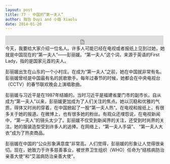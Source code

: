 ```yaml
---
layout: post
title: 77 - 中国的“第一夫人”
author: 独怡 Duyi and 小璐 Xiaolu
date: 2014-01-20
---
```


<iframe src="https://archive.org/embed/slowchinese_201909/Slow_Chinese_077.mp3" width="500" height="30" frameborder="0" webkitallowfullscreen="true" mozallowfullscreen="true" allowfullscreen></iframe>
今天，我要给大家介绍一位名人。许多人可能已经在电视或者报纸上见到过她，她就是中国现在的“第一夫人”——彭丽媛。“第一夫人”这个词，来源于英语的First Lady，指的是国家元首的夫人。

彭丽媛出生在山东的一个小村庄。在成为“第一夫人”之前，她在中国就非常有名。彭丽媛曾经是中国最有名的民歌歌手。每年过春节的时候，她都会在中央电视台（CCTV）的春节联欢晚会上演唱歌曲。

彭丽媛与习近平是在1987年结婚的。当时习近平是福建省厦门市的副市长。自从成为“第一夫人”以来，彭丽媛更加成为了人们关注的焦点。她以沉稳和优雅的气质，得体又时尚的穿着，在中国掀起了一股“第一夫人热”。在电视和报纸上，有很多关于她的报道。在微博上，也有很多她的粉丝。有观众还埋怨说，在电视新闻中，“第一夫人”的镜头太少了。彭丽媛不仅受到新闻界的关注，还受到时尚界的关注。她的服装造型受到许多人的追捧。在网络上，“第一夫人手袋”、 “第一夫人大衣”成为了热卖商品。

彭丽媛在中国的“公众形象满意度”非常高。人们觉得，彭丽媛的形象让人觉得很亲切。现在，她致力于许多慈善事业，被世界卫生组织（WHO）任命为“结核病防治亲善大使”和“艾滋病防治亲善大使”。

 

